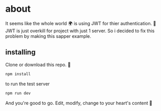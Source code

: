 # about

It seems like the whole world 🌍 is using JWT for thier authentication. 🔐
JWT is just overkill for project with just 1 server.
So i decided to fix this problem by making this sapper example.

## installing

Clone or download this repo. 💾

```bash
npm install
```

to run the test server
```bash
npm run dev
```

And you're good to go.
Edit, modify, change to your heart's content 💙
